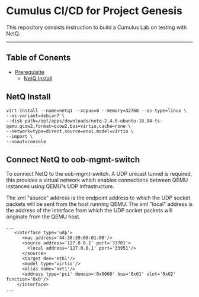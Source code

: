 # Cumulus CI/CD for Project Genesis

This repository consists instruction to build a Cumulus Lab on testing with NetQ.

---

## Table of Conents
* [Prerequisite](#rerequisite)
  * [NetQ Install](#netq-install)

## NetQ Install
```
virt-install --name=netq1 --vcpus=8 --memory=32768 --os-type=linux \
--os-variant=debian7 \
--disk path=/opt/apps/downloads/netq-2.4.0-ubuntu-18.04-ts-qemu.qcow2,format=qcow2,bus=virtio,cache=none \
--network=type=direct,source=eno1,model=virtio \
--import \
--noautoconsole
```

## Connect NetQ to oob-mgmt-switch
To connect NetQ to the oob-mgmt-switch. A UDP unicast tunnel is required, this provides a virtual network which enables connections between QEMU instances using QEMU's UDP infrastructure.

The xml "source" address is the endpoint address to which the UDP socket packets will be sent from the host running QEMU. The xml "local" address is the address of the interface from which the UDP socket packets will originate from the QEMU host. 
```
...
   <interface type='udp'>
      <mac address='44:38:39:00:01:00'/>
      <source address='127.0.0.1' port='33701'>
        <local address='127.0.0.1' port='33951'/>
      </source>
      <target dev='eth1'/>
      <model type='virtio'/>
      <alias name='net1'/>
      <address type='pci' domain='0x0000' bus='0x01' slot='0x02' function='0x0'/>
    </interface>
...
```